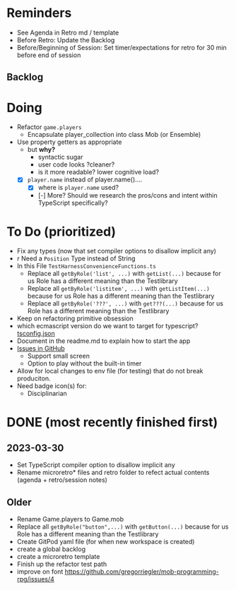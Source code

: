 # Reminders

- See Agenda in Retro md / template
- Before Retro: Update the Backlog
- Before/Beginning of Session: Set timer/expectations for retro for 30 min before end of session

## Backlog

# Doing

- Refactor `game.players`  
  - Encapsulate player_collection into class Mob (or Ensemble)
- Use property getters as appropriate
  - but **why?**
    - syntactic sugar
    - user code looks ?cleaner?
    - is it more readable? lower cognitive load?
  - [x] `player.name` instead of player.name()....
    - [x] where is `player.name` used?
    - [-] More? Should we research the pros/cons and intent within TypeScript specifically?

# To Do (prioritized)

- Fix any types (now that set compiler options to disallow implicit any)
- r Need a `Position` Type instead of String
- In this File `TestHarnessConvenienceFunctions.ts`
  - Replace all `getByRole('list', ...)` with `getList(...)` because for us Role has a different meaning than the Testlibrary
  - Replace all `getByRole('listitem', ...)` with `getListItem(...)` because for us Role has a different meaning than the Testlibrary
  - Replace all `getByRole('???', ...)` with `get???(...)` because for us Role has a different meaning than the Testlibrary
- Keep on refactoring primitive obsession
- which ecmascript version do we want to target for typescript? [tsconfig.json](../webapp/tsconfig.json)
- Document in the readme.md to explain how to start the app
- [Issues in GitHub](https://github.com/gregorriegler/mob-programming-rpg/issues)
  - Support small screen
  - Option to play without the built-in timer
- Allow for local changes to env file (for testing) that do not break produciton.
- Need badge icon(s) for:
  - Disciplinarian

# DONE (most recently finished first)

## 2023-03-30
- Set TypeScript compiler option to disallow implicit any
- Rename microretro* files and retro folder to refect actual contents (agenda + retro/session notes)

## Older
- Rename Game.players to Game.mob
- Replace all `getByRole("button",...)` with `getButton(...)` because for us Role has a different meaning than the Testlibrary
- Create GitPod yaml file (for when new workspace is created)
- create a global backlog
- create a microretro template
- Finish up the refactor test path
- improve on font https://github.com/gregorriegler/mob-programming-rpg/issues/4
